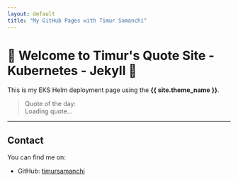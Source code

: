 ```yaml
---
layout: default
title: "My GitHub Pages with Timur Samanchi"
---
```


# 🌟 Welcome to Timur's Quote Site - Kubernetes - Jekyll 🌟

This is my EKS Helm deployment page using the **{{ site.theme_name }}**.

> Quote of the day:  
> <span id="quote">Loading quote...</span>

<script>
  fetch('/quote/')
    .then(response => response.json())
    .then(data => {
      document.getElementById('quote').innerText = data.quote;
    })
    .catch(err => {
      document.getElementById('quote').innerText = 'Error loading quote';
    });
</script>

---

## Contact

You can find me on:
- GitHub: [timursamanchi](https://github.com/timursamanchi)
